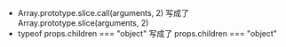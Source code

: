 - Array.prototype.slice.call(arguments, 2) 写成了  Array.prototype.slice(arguments, 2)
- typeof props.children === "object" 写成了 props.children === "object"